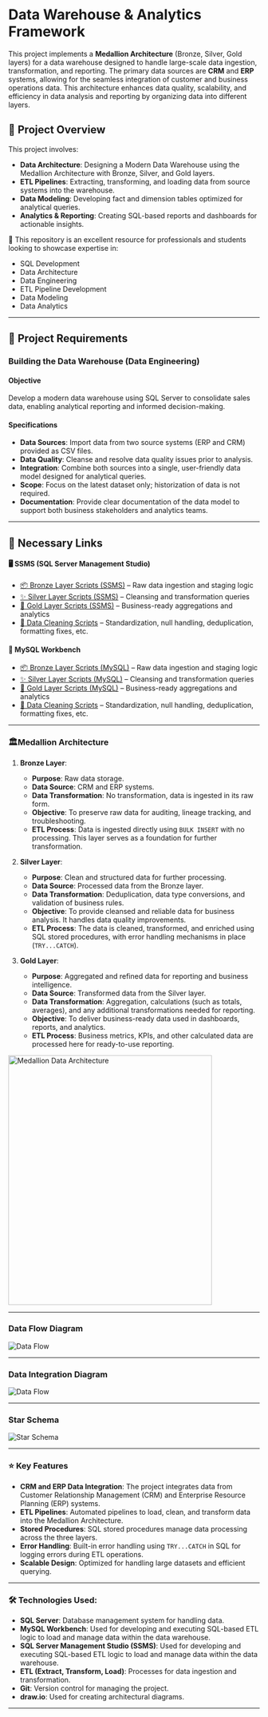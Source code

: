 # Data Warehouse & Analytics Framework

This project implements a **Medallion Architecture** (Bronze, Silver, Gold layers) for a data warehouse designed to handle large-scale data ingestion, transformation, and reporting. The primary data sources are **CRM** and **ERP** systems, allowing for the seamless integration of customer and business operations data. This architecture enhances data quality, scalability, and efficiency in data analysis and reporting by organizing data into different layers.

## 📖 Project Overview

This project involves:

- **Data Architecture**: Designing a Modern Data Warehouse using the Medallion Architecture with Bronze, Silver, and Gold layers.
- **ETL Pipelines**: Extracting, transforming, and loading data from source systems into the warehouse.
- **Data Modeling**: Developing fact and dimension tables optimized for analytical queries.
- **Analytics & Reporting**: Creating SQL-based reports and dashboards for actionable insights.

🎯 This repository is an excellent resource for professionals and students looking to showcase expertise in:

- SQL Development
- Data Architecture
- Data Engineering
- ETL Pipeline Development
- Data Modeling
- Data Analytics

---

## 🚀 Project Requirements

### Building the Data Warehouse (Data Engineering)

#### Objective
Develop a modern data warehouse using SQL Server to consolidate sales data, enabling analytical reporting and informed decision-making.

#### Specifications
- **Data Sources**: Import data from two source systems (ERP and CRM) provided as CSV files.
- **Data Quality**: Cleanse and resolve data quality issues prior to analysis.
- **Integration**: Combine both sources into a single, user-friendly data model designed for analytical queries.
- **Scope**: Focus on the latest dataset only; historization of data is not required.
- **Documentation**: Provide clear documentation of the data model to support both business stakeholders and analytics teams.

---

## 🔗 Necessary Links

#### 🖥️ SSMS (SQL Server Management Studio)

- [📦 Bronze Layer Scripts (SSMS)](https://github.com/Injamam001/SQL_Data_Warehouse_Project/tree/main/sql_scripts/bronze_layer) – Raw data ingestion and staging logic  
- [✨ Silver Layer Scripts (SSMS)](https://github.com/Injamam001/SQL_Data_Warehouse_Project/tree/main/sql_scripts/silver_layer) – Cleansing and transformation queries  
- [🥇 Gold Layer Scripts (SSMS)](https://github.com/Injamam001/SQL_Data_Warehouse_Project/tree/main/sql_scripts/gold_layer) – Business-ready aggregations and analytics
- [🧹 Data Cleaning Scripts](https://github.com/Injamam001/SQL_Data_Warehouse_Project/blob/main/quality_check/quality_check_for_loading_data_into_silver_layer.sql) – Standardization, null handling, deduplication, formatting fixes, etc.

#### 🐬 MySQL Workbench

- [📦 Bronze Layer Scripts (MySQL)](https://github.com/Injamam001/SQL_Data_Warehouse_Project/tree/main/sql_scripts_mysql/bronze_layer) – Raw data ingestion and staging logic  
- [✨ Silver Layer Scripts (MySQL)](https://github.com/Injamam001/SQL_Data_Warehouse_Project/tree/main/sql_scripts_mysql/silver_layer) – Cleansing and transformation queries  
- [🥇 Gold Layer Scripts (MySQL)](https://github.com/Injamam001/SQL_Data_Warehouse_Project/tree/main/sql_scripts_mysql/gold_layer) – Business-ready aggregations and analytics
- [🧹 Data Cleaning Scripts](https://github.com/Injamam001/SQL_Data_Warehouse_Project/blob/main/sql_scripts_mysql/bronze_layer/data_cleaning_bronze.sql) – Standardization, null handling, deduplication, formatting fixes, etc.


---

### 🏛️Medallion Architecture

1. **Bronze Layer**:
   - **Purpose**: Raw data storage.
   - **Data Source**: CRM and ERP systems.
   - **Data Transformation**: No transformation, data is ingested in its raw form.
   - **Objective**: To preserve raw data for auditing, lineage tracking, and troubleshooting.
   - **ETL Process**: Data is ingested directly using `BULK INSERT` with no processing. This layer serves as a foundation for further transformation.

2. **Silver Layer**:
   - **Purpose**: Clean and structured data for further processing.
   - **Data Source**: Processed data from the Bronze layer.
   - **Data Transformation**: Deduplication, data type conversions, and validation of business rules.
   - **Objective**: To provide cleansed and reliable data for business analysis. It handles data quality improvements.
   - **ETL Process**: The data is cleaned, transformed, and enriched using SQL stored procedures, with error handling mechanisms in place (`TRY...CATCH`).

3. **Gold Layer**:
   - **Purpose**: Aggregated and refined data for reporting and business intelligence.
   - **Data Source**: Transformed data from the Silver layer.
   - **Data Transformation**: Aggregation, calculations (such as totals, averages), and any additional transformations needed for reporting.
   - **Objective**: To deliver business-ready data used in dashboards, reports, and analytics.
   - **ETL Process**: Business metrics, KPIs, and other calculated data are processed here for ready-to-use reporting.
  
  <img src="https://raw.githubusercontent.com/Injamam001/SQL_Data_Warehouse_Project/main/docs/Medallion_Data_Architecture.png" alt="Medallion Data Architecture" style="width:90%; height:500px;"/>


---

### Data Flow Diagram
![Data Flow](https://github.com/Injamam001/SQL_Data_Warehouse_Project/blob/main/docs/data_flow_diagram.png)

---

### Data Integration Diagram
![Data Flow](https://github.com/Injamam001/SQL_Data_Warehouse_Project/blob/main/docs/data_integration.png)


---

### Star Schema
![Star Schema](https://github.com/Injamam001/SQL_Data_Warehouse_Project/blob/main/docs/star_schema_gold_layer.png)

---
### ⭐ Key Features
- **CRM and ERP Data Integration**: The project integrates data from Customer Relationship Management (CRM) and Enterprise Resource Planning (ERP) systems.
- **ETL Pipelines**: Automated pipelines to load, clean, and transform data into the Medallion Architecture.
- **Stored Procedures**: SQL stored procedures manage data processing across the three layers.
- **Error Handling**: Built-in error handling using `TRY...CATCH` in SQL for logging errors during ETL operations.
- **Scalable Design**: Optimized for handling large datasets and efficient querying.
---

### 🛠️ Technologies Used:
- **SQL Server**: Database management system for handling data.
- **MySQL Workbench**: Used for developing and executing SQL-based ETL logic to load and manage data within the data warehouse.
- **SQL Server Management Studio (SSMS)**: Used for developing and executing SQL-based ETL logic to load and manage data within the data warehouse.
- **ETL (Extract, Transform, Load)**: Processes for data ingestion and transformation.
- **Git**: Version control for managing the project.
- **draw.io**: Used for creating architectural diagrams.

---



